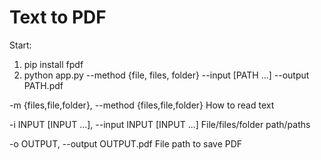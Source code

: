 # Text to PDF

Start:
1. pip install fpdf
2. python app.py --method {file, files, folder} --input [PATH ...] --output PATH.pdf

-m {files,file,folder}, --method {files,file,folder}
                        How to read text

-i INPUT [INPUT ...], --input INPUT [INPUT ...]
                        File/files/folder path/paths

-o OUTPUT, --output OUTPUT.pdf
                        File path to save PDF
